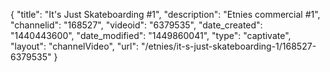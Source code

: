 {
    "title": "It's Just Skateboarding #1",
    "description": "Etnies commercial #1",
    "channelid": "168527",
    "videoid": "6379535",
    "date_created": "1440443600",
    "date_modified": "1449860041",
    "type": "captivate",
    "layout": "channelVideo",
    "url": "\/etnies\/it-s-just-skateboarding-1\/168527-6379535"
}